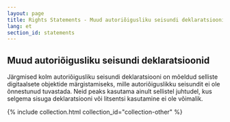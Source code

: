 ```yaml
---
layout: page
title: Rights Statements - Muud autoriõigusliku seisundi deklaratsioonid
lang: et
section_id: statements
---
```


## Muud autoriõigusliku seisundi deklaratsioonid

Järgmised kolm autoriõigusliku seisundi deklaratsiooni on mõeldud selliste digitaalsete objektide märgistamiseks, mille autoriõiguslikku seisundit ei ole õnnestunud tuvastada. Neid peaks kasutama ainult sellistel juhtudel, kus selgema sisuga deklaratsiooni või litsentsi kasutamine ei ole võimalik.

{% include collection.html collection_id="collection-other" %}
